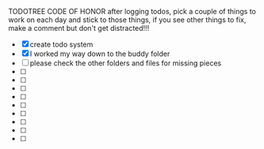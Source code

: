 TODOTREE CODE OF HONOR after logging todos, pick a couple of things to work on each day and stick to those things, if you see other things to fix, make a comment but don't get distracted!!!



- [x] create todo system
- [x] I worked my way down to the buddy folder
- [ ] please check the other folders and files for missing pieces
- [ ]
- [ ]
- [ ]
- [ ]
- [ ]
- [ ]
- [ ]
- [ ]
- [ ]




